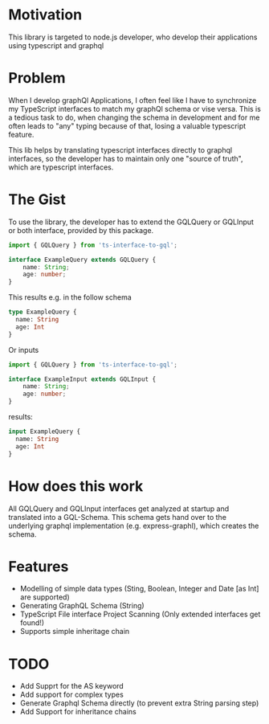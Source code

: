 # Motivation
This library is targeted to node.js developer, who develop their applications
using typescript and graphql

# Problem
When I develop graphQl Applications, I often feel like I have to synchronize
my TypeScript interfaces to match my graphQl schema or vise versa. This is a tedious task to do,
when changing the schema in development and for me often leads to "any" typing because of that, 
losing a valuable typescript feature.

This lib helps by translating typescript interfaces directly to graphql interfaces, so the 
developer has to maintain only one "source of truth", which are typescript interfaces. 


# The Gist
To use the library, the developer has to extend the GQLQuery or GQLInput or both interface, provided by this package.

```typescript
import { GQLQuery } from 'ts-interface-to-gql';

interface ExampleQuery extends GQLQuery {
    name: String;
    age: number;
}
```

This results e.g. in the follow schema
```graphql
type ExampleQuery {
  name: String
  age: Int
}
```

Or inputs

```typescript
import { GQLQuery } from 'ts-interface-to-gql';

interface ExampleInput extends GQLInput {
    name: String;
    age: number;
}
```

results:
```graphql
input ExampleQuery {
  name: String
  age: Int
}
```

# How does this work
All GQLQuery and GQLInput interfaces get analyzed at startup and translated into a GQL-Schema. This schema
gets hand over to the underlying graphql implementation (e.g. express-graphl), which creates the schema.

# Features
* Modelling of simple data types (Sting, Boolean, Integer and Date [as Int] are supported)
* Generating GraphQL Schema (String)
* TypeScript File interface Project Scanning (Only extended interfaces get found!)
* Supports simple inheritage chain

# TODO
* Add Supprt for the AS keyword
* Add support for complex types
* Generate Graphql Schema directly (to prevent extra String parsing step)
* Add Support for inheritance chains
